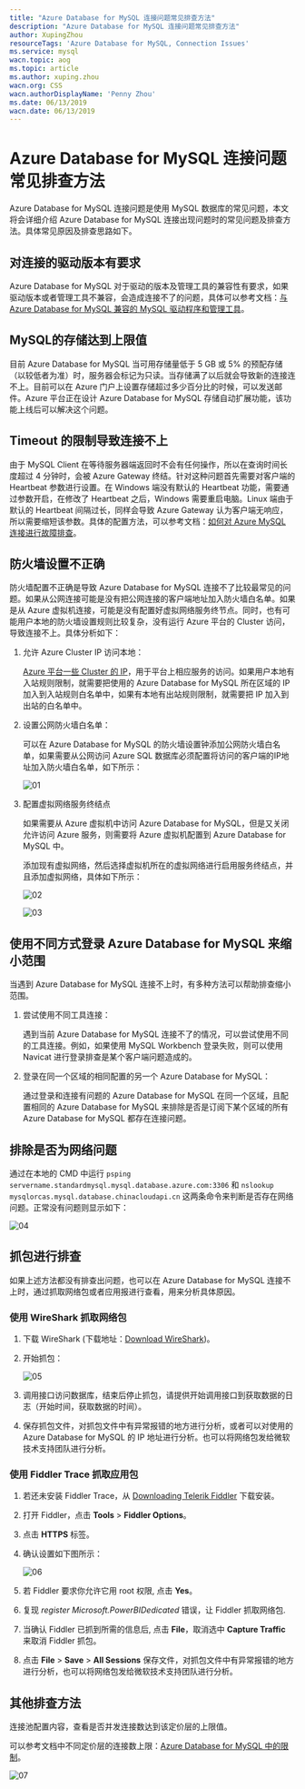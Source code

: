 ```yaml
---
title: "Azure Database for MySQL 连接问题常见排查方法"
description: "Azure Database for MySQL 连接问题常见排查方法"
author: XupingZhou
resourceTags: 'Azure Database for MySQL, Connection Issues'
ms.service: mysql
wacn.topic: aog
ms.topic: article
ms.author: xuping.zhou
wacn.org: CSS
wacn.authorDisplayName: 'Penny Zhou'
ms.date: 06/13/2019
wacn.date: 06/13/2019
---
```


# Azure Database for MySQL 连接问题常见排查方法

Azure Database for MySQL 连接问题是使用 MySQL 数据库的常见问题，本文将会详细介绍 Azure Database for MySQL 连接出现问题时的常见问题及排查方法。具体常见原因及排查思路如下。

## 对连接的驱动版本有要求

Azure Database for MySQL 对于驱动的版本及管理工具的兼容性有要求，如果驱动版本或者管理工具不兼容，会造成连接不了的问题，具体可以参考文档：[与 Azure Database for MySQL 兼容的 MySQL 驱动程序和管理工具](https://docs.azure.cn/zh-cn/mysql/concepts-compatibility)。

## MySQL的存储达到上限值

目前 Azure Database for MySQL 当可用存储量低于 5 GB 或 5% 的预配存储（以较低者为准）时，服务器会标记为只读。当存储满了以后就会导致新的连接连不上。目前可以在 Azure 门户上设置存储超过多少百分比的时候，可以发送邮件。Azure 平台正在设计 Azure Database for MySQL 存储自动扩展功能，该功能上线后可以解决这个问题。

## Timeout 的限制导致连接不上

由于 MySQL Client 在等待服务器端返回时不会有任何操作，所以在查询时间长度超过 4 分钟时，会被 Azure Gateway 终结。针对这种问题首先需要对客户端的 Heartbeat 参数进行设置。在 Windows 端没有默认的 Heartbeat 功能，需要通过参数开启，在修改了 Heartbeat 之后，Windows 需要重启电脑。Linux 端由于默认的 Heartbeat 间隔过长，同样会导致 Azure Gateway 认为客户端无响应，所以需要缩短该参数。具体的配置方法，可以参考文档：[如何对 Azure MySQL 连接进行故障排查](https://docs.azure.cn/zh-cn/articles/azure-operations-guide/mysql/aog-mysql-connections-faq)。

## 防火墙设置不正确

防火墙配置不正确是导致 Azure Database for MySQL 连接不了比较最常见的问题。如果从公网连接可能是没有把公网连接的客户端地址加入防火墙白名单。如果是从 Azure 虚拟机连接，可能是没有配置好虚拟网络服务终节点。同时，也有可能用户本地的防火墙设置规则比较复杂，没有运行 Azure 平台的 Cluster 访问，导致连接不上。具体分析如下：

1. 允许 Azure Cluster IP 访问本地：

    [Azure 平台一些 Cluster 的 IP](https://www.microsoft.com/en-us/download/details.aspx?id=57062)，用于平台上相应服务的访问。如果用户本地有入站规则限制，就需要把使用的 Azure Database for MySQL 所在区域的 IP 加入到入站规则白名单中，如果有本地有出站规则限制，就需要把 IP 加入到出站的白名单中。

2. 设置公网防火墙白名单：

    可以在 Azure Database for MySQL 的防火墙设置钟添加公网防火墙白名单，如果需要从公网访问 Azure SQL 数据库必须配置将访问的客户端的IP地址加入防火墙白名单，如下所示：

    ![01](media/aog-mysql-howto-troubleshoot-connection-issues-of-azure-database-for-mysql/01.png "01")

3. 配置虚拟网络服务终结点

    如果需要从 Azure 虚拟机中访问 Azure Database for MySQL，但是又关闭允许访问 Azure 服务，则需要将 Azure 虚拟机配置到 Azure Database for MySQL 中。

    添加现有虚拟网络，然后选择虚拟机所在的虚拟网络进行启用服务终结点，并且添加虚拟网络，具体如下所示：

    ![02](media/aog-mysql-howto-troubleshoot-connection-issues-of-azure-database-for-mysql/02.png "02")

    ![03](media/aog-mysql-howto-troubleshoot-connection-issues-of-azure-database-for-mysql/03.png "03")

## 使用不同方式登录 Azure Database for MySQL 来缩小范围

当遇到 Azure Database for MySQL 连接不上时，有多种方法可以帮助排查缩小范围。

1. 尝试使用不同工具连接：

    遇到当前 Azure Database for MySQL 连接不了的情况，可以尝试使用不同的工具连接。例如，如果使用 MySQL Workbench 登录失败，则可以使用 Navicat 进行登录排查是某个客户端问题造成的。

2. 登录在同一个区域的相同配置的另一个 Azure Database for MySQL：

    通过登录和连接有问题的 Azure Database for MySQL 在同一个区域，且配置相同的 Azure Database for MySQL 来排除是否是订阅下某个区域的所有 Azure Database for MySQL 都存在连接问题。

## 排除是否为网络问题

通过在本地的 CMD 中运行 `psping servername.standardmysql.mysql.database.azure.com:3306` 和 `nslookup mysqlorcas.mysql.database.chinacloudapi.cn` 这两条命令来判断是否存在网络问题。正常没有问题则显示如下：

![04](media/aog-mysql-howto-troubleshoot-connection-issues-of-azure-database-for-mysql/04.png "04")

## 抓包进行排查

如果上述方法都没有排查出问题，也可以在 Azure Database for MySQL 连接不上时，通过抓取网络包或者应用报进行查看，用来分析具体原因。

### 使用 WireShark 抓取网络包

1. 下载 WireShark (下载地址：[Download WireShark](https://www.wireshark.org/download.html))。

2. 开始抓包：

    ![05](media/aog-mysql-howto-troubleshoot-connection-issues-of-azure-database-for-mysql/05.png "05")

3. 调用接口访问数据库，结束后停止抓包，请提供开始调用接口到获取数据的日志（开始时间，获取数据的时间）。

4. 保存抓包文件，对抓包文件中有异常报错的地方进行分析，或者可以对使用的 Azure Database for MySQL 的 IP 地址进行分析。也可以将网络包发给微软技术支持团队进行分析。

### 使用 Fiddler Trace 抓取应用包

1. 若还未安装 Fiddler Trace，从 [Downloading Telerik Fiddler](http://www.telerik.com/download/fiddler/fiddler4) 下载安装。

2. 打开 Fiddler，点击 **Tools** > **Fiddler Options**。

3. 点击 **HTTPS** 标签。

4. 确认设置如下图所示：

    ![06](media/aog-mysql-howto-troubleshoot-connection-issues-of-azure-database-for-mysql/06.jpg "06")

5. 若 Fiddler 要求你允许它用 root 权限, 点击 **Yes**。

6. 复现 *register Microsoft.PowerBIDedicated* 错误，让 Fiddler 抓取网络包.

7. 当确认 Fiddler 已抓到所需的信息后, 点击 **File**，取消选中 **Capture Traffic** 来取消 Fiddler 抓包。

8. 点击 **File** > **Save** > **All Sessions** 保存文件，对抓包文件中有异常报错的地方进行分析，也可以将网络包发给微软技术支持团队进行分析。

## 其他排查方法

连接池配置内容，查看是否并发连接数达到该定价层的上限值。

可以参考文档中不同定价层的连接数上限：[Azure Database for MySQL 中的限制](https://docs.azure.cn/zh-cn/mysql/concepts-limits)。

![07](media/aog-mysql-howto-troubleshoot-connection-issues-of-azure-database-for-mysql/07.png "07")